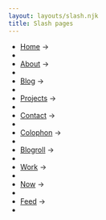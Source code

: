 ```yaml
---
layout: layouts/slash.njk
title: Slash pages
---
```


<ul>
<li><a href="/">Home</a>  -><li>
<li><a href="/about">About</a> -><li>
<li><a href="/blog">Blog</a> -><li>
<li><a href="/tag/projects">Projects</a> -><li>
<li><a href="/contact">Contact</a> -><li>
<li><a href="/colophon">Colophon</a> -><li>
<li><a href="/blogroll">Blogroll</a> -><li>
<li><a href="/work">Work</a> -><li>
<li><a href="/tag/now">Now</a> -><li>
<li><a href="/feed">Feed</a> -><li>
</ul>